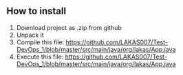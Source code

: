## How to install 

1. Download project as .zip from github
2. Unpack it
3. Compile this file: https://github.com/LAKAS007/Test-DevOps_1/blob/master/src/main/java/org/lakas/App.java
4. Execute this file: https://github.com/LAKAS007/Test-DevOps_1/blob/master/src/main/java/org/lakas/App.java

